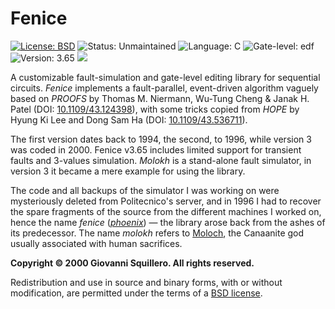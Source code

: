 Fenice
======

[![License: BSD](https://img.shields.io/badge/license-bsd-green.svg)](/LICENSE.md)
![Status: Unmaintained](https://img.shields.io/badge/status-unmaintained-red.svg)
![Language: C](https://img.shields.io/badge/language-C-blue.svg)
![Gate-level: edf](https://img.shields.io/badge/gate--level-edf-8877cc.svg)
![Version: 3.65](https://img.shields.io/badge/version-3.65-lightgrey.svg)
![](https://www.google-analytics.com/collect?v=1&t=pageview&tid=UA-28094298-5&uid=666&dp=squillero%2Ffenice)

A customizable fault-simulation and gate-level editing library for sequential circuits. *Fenice* implements a fault-parallel, event-driven algorithm vaguely based on *PROOFS* by Thomas M. Niermann, Wu-Tung Cheng & Janak H. Patel (DOI: [10.1109/43.124398](http://dx.doi.org/10.1109/43.124398)), with some tricks copied from *HOPE* by Hyung Ki Lee and Dong Sam Ha (DOI: [10.1109/43.536711](http://dx.doi.org/10.1109/43.536711)). 

The first version dates back to 1994, the second, to 1996, while version 3 was coded in 2000. Fenice v3.65 includes limited support for transient faults and 3-values simulation. *Molokh* is a stand-alone fault simulator, in version 3 it became a mere example for using the library.

The code and all backups of the simulator I was working on were mysteriously deleted from Politecnico's server, and in 1996 I had to recover the spare fragments of the source from the different machines I worked on, hence the name *fenice* ([*phoenix*](https://en.wikipedia.org/wiki/Phoenix_(mythology))) — the library arose back from the ashes of its predecessor. The name *molokh* refers to [Moloch](https://en.wikipedia.org/wiki/Moloch), the Canaanite god usually associated with human sacrifices.

**Copyright © 2000 Giovanni Squillero. All rights reserved.**

Redistribution and use in source and binary forms, with or without modification, are permitted under the terms of a [BSD license](/LICENSE.md).
